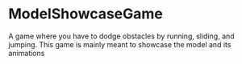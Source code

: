 # ModelShowcaseGame
 A game where you have to dodge obstacles by running, sliding, and jumping. This game is mainly meant to showcase the model and its animations
